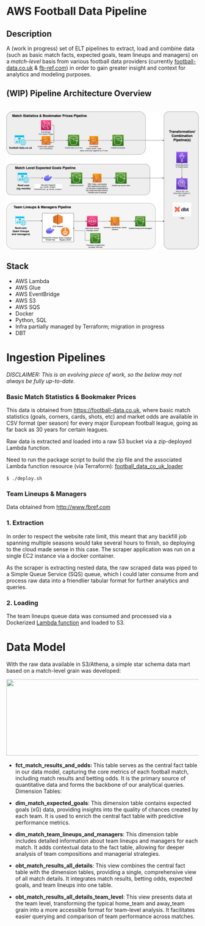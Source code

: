 # AWS Football Data Pipeline 


## Description

A (work in progress) set of ELT pipelines to extract, load and combine data (such as basic match facts, expected
goals, team lineups and managers) on a _match-level_ basis from various football
data providers (currently [football-data.co.uk](https://www.football-data.co.uk) & [fb-ref.com](https://fbref.com/en/))
in order to gain greater insight and context for analytics and modeling purposes.
<br>
## (WIP) Pipeline Architecture Overview 
<br>
<img src="images/aws_architecture_2023_08_12.jpg" width="1000">



## Stack
- AWS Lambda
- AWS Glue
- AWS EventBridge
- AWS S3
- AWS SQS
- Docker
- Python, SQL
- Infra partially managed by Terraform; migration in progress
- DBT


# Ingestion Pipelines


*DISCLAIMER: This is an evolving piece of work, so the below may not always be fully up-to-date.*

### Basic Match Statistics & Bookmaker Prices

This data is obtained from https://football-data.co.uk, where basic match statistics
(goals, corners, cards, shots, etc) and market odds are available in CSV format (per season) for every major
European football league, going as far back as 30 years for certain leagues.

Raw data is extracted and loaded into a raw S3 bucket via a zip-deployed Lambda function.

Need to run the package script to build the zip file and the associated Lambda function resource (via Terraform): [football_data_co_uk_loader](terraform/lambda.tf)

```$ ./deploy.sh```


### Team Lineups & Managers

Data obtained from http://www.fbref.com

### 1. Extraction 

In order to respect the website rate limit, this meant that any backfill job spanning multiple
seasons would take several hours to finish, so deploying to the cloud made sense in this case.
The scraper application was run on a single EC2 instance via a docker container.

As the scraper is extracting nested data, the raw scraped data was piped to a Simple Queue Service
(SQS) queue, which I could later consume from and process raw data into a friendlier tabular format for
further analytics and queries.

### 2. Loading

The team lineups queue data was consumed and processed via a Dockerized [Lambda function](football_pipeline/expected_goals/fb_ref.py) and
loaded to S3.






# Data Model

With the raw data available in S3/Athena, a simple star schema data mart based on a match-level grain was developed:

<img src="images/dbt_dag_2024-07-30.png" width="900" height="200">



- <b>fct_match_results_and_odds: </b>This table serves as the central fact table in our data model, capturing the core metrics of each football match, including match results and betting odds. It is the primary source of quantitative data and forms the backbone of our analytical queries.
Dimension Tables:

- <b>dim_match_expected_goals</b>: This dimension table contains expected goals (xG) data, providing insights into the quality of chances created by each team. It is used to enrich the central fact table with predictive performance metrics.

- <b>dim_match_team_lineups_and_managers</b>: This dimension table includes detailed information about team lineups and managers for each match. It adds contextual data to the fact table, allowing for deeper analysis of team compositions and managerial strategies.

- <b>obt_match_results_all_details</b>: This view combines the central fact table with the dimension tables, providing a single, comprehensive view of all match details. It integrates match results, betting odds, expected goals, and team lineups into one table.

- <b>obt_match_results_all_details_team_level</b>: This view presents data at the team level, transforming the typical home_team and away_team grain into a more accessible format for team-level analysis. It facilitates easier querying and comparison of team performance across matches.



